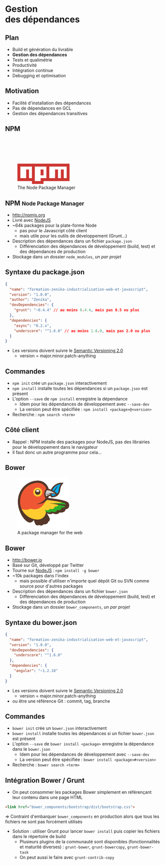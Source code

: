 # Gestion<br/>des dépendances

<!-- .slide: data-background="zenika/images/title-background.png" -->



## Plan

- Build et génération du livrable
- **Gestion des dépendances**
- Tests et qualimétrie
- Productivité
- Intégration continue
- Debugging et optimisation



## Motivation

- Facilité d'installation des dépendances
- Pas de dépendances en GCL
- Gestion des dépendances transitives



## NPM

<figure style="margin-top: 20%">
    <img src="assets/images/npm-logo.png" alt="NPM logo"  width="40%"/>
    <figcaption>The Node Package Manager</figcaption>
</figure>



## NPM <small>Node Package Manager</small>

- http://npmjs.org
- Livré avec [NodeJS](http://nodejs.org)
- ~64k packages pour la plate-forme Node
  - pas pour le Javascript côté client
  - mais utile pour les outils de développement (Grunt...)
- Description des dépendances dans un fichier `package.json`
  - Différenciation des dépendances de développement (build, test) et des
  dépendances de production
- Stockage dans un dossier `node_modules`, *un par projet*



## Syntaxe du package.json

```json
{
  "name": "formation-zenika-industrialisation-web-et-javascript",
  "version": "1.0.0",
  "author": "Zenika",
  "devDependencies": {
    "grunt": "~0.4.4" // au moins 0.4.4, mais pas 0.5 ou plus
  },
  "dependencies": {
    "async": "0.2.x",
    "underscore": "^1.6.0" // au moins 1.6.0, mais pas 2.0 ou plus
  }
}
```

- Les versions doivent suivre le [Semantic Versioning 2.0](http://semver.org/)
  - version = major.minor.patch-anything



## Commandes

- `npm init` crée un `package.json` interactivement
- `npm install` installe toutes les dépendances si un `package.json` est
présent
- L'option `--save` de `npm install` enregistre la dépendance
  - Idem pour les dépendances de développement avec `--save-dev`
  - La version peut être spécifiée : `npm install <package>@<version>`
- Recherche : `npm search <term>`



## Côté client

- Rappel : NPM installe des packages pour NodeJS, pas des librairies pour le
développement dans le navigateur
- Il faut donc un autre programme pour cela...



## Bower

<figure>
    <img src="assets/images/bower-logo.png" alt="Bower logo"  width="40%"/>
    <figcaption>A package manager for the web</figcaption>
</figure>



## Bower

- http://bower.io
- Basé sur Git, développé par Twitter
- Tourne sur [NodeJS](http://nodejs.org) : `npm install -g bower`
- ~10k packages dans l'index
  - mais possible d'utiliser n'importe quel dépôt Git ou SVN comme source pour
  d'autres packages
- Description des dépendances dans un fichier `bower.json`
  - Différenciation des dépendances de développement (build, test) et des
  dépendances de production
- Stockage dans un dossier `bower_components`, *un par projet*



## Syntaxe du bower.json

```json
{
  "name": "formation-zenika-industrialisation-web-et-javascript",
  "version": "1.0.0",
  "devDependencies": {
    "underscore": "^1.6.0"
  },
  "dependencies": {
    "angular": "~1.2.10"
  }
}
```

- Les versions doivent suivre le [Semantic Versioning 2.0](http://semver.org/)
  - version = major.minor.patch-anything
- ou être une référence Git : commit, tag, branche



## Commandes

- `bower init` crée un `bower.json` interactivement
- `bower install` installe toutes les dépendances si un fichier `bower.json`
est présent
- L'option `--save` de `bower install <package>` enregistre la dépendance dans
le `bower.json`
  - Idem pour les dépendances de développement avec `--save-dev`
  - La version peut être spécifiée : `bower install <package>#<version>`
- Recherche : `bower search <term>`



## Intégration Bower / Grunt

- On peut consommer les packages Bower simplement en référençant leur contenu
dans une page HTML
```html
<link href="bower_components/bootstrap/dist/bootstrap.css">
```
&#8658; <!-- fat right arrow --> Contraint d'embarquer `bower_components` en
production alors que tous les fichiers ne sont pas forcément utilisés

- Solution : utiliser Grunt pour lancer `bower install` puis copier les
fichiers dans le répertoire de build
  - Plusieurs plugins de la communauté sont disponibles (fonctionnalités et
  maturité diverses) : `grunt-bower`, `grunt-bowercopy`, `grunt-bower-task`
  - On peut aussi le faire avec `grunt-contrib-copy`



<!-- .slide: data-background="zenika/images/questions.png" -->
<!-- .slide: data-background-size="30%" -->